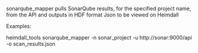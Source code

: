   sonarqube_mapper pulls SonarQube results, for the specified project name, from the API and outputs in HDF format Json to be viewed on Heimdall

Examples:

  heimdall_tools sonarqube_mapper -n sonar_project -u http://sonar:9000/api -o scan_results.json

